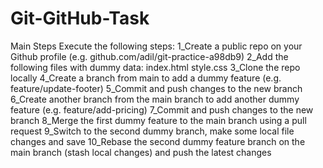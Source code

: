 # Git-GitHub-Task
Main Steps
  Execute the following steps:
1_Create a public repo on your Github profile (e.g. github.com/adil/git-practice-a98db9)
2_Add the following files with dummy data:
index.html
style.css
3_Clone the repo locally
4_Create a branch from main to add a dummy feature (e.g. feature/update-footer)
5_Commit and push changes to the new branch
6_Create another branch from the main branch to add another dummy feature (e.g. feature/add-pricing)
7_Commit and push changes to the new branch
8_Merge the first dummy feature to the main branch using a pull request
9_Switch to the second dummy branch, make some local file changes and save
10_Rebase the second dummy feature branch on the main branch (stash local changes) and push the latest changes
